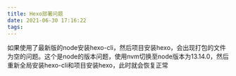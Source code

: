 ```yaml
---
title: Hexo部署问题
date: 2021-06-30 17:16:22
tags:
---
```


如果使用了最新版的node安装hexo-cli，然后项目安装hexo，会出现打包的文件为空的问题。这个是node的版本问题，使用nvm切换至node版本为13.14.0，然后重新全局安装hexo-cli和项目安装hexo，此时就会恢复正常
